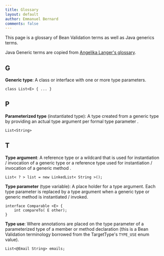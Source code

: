 ```yaml
---
title: Glossary
layout: default
author: Emmanuel Bernard
comments: false
---
```


This page is a glossary of Bean Validation terms as well as Java generics terms.

Java Generic terms are copied from [Angelika Langer's glossary](http://www.angelikalanger.com/GenericsFAQ/FAQSections/Glossary.html).

## G

**Generic type**: A class or interface with one or more type parameters.

    class List<E> { ... } 

## P

**Parameterized type** (instantiated type): A type created from a generic type by providing an actual type argument per formal type parameter .

    List<String>

## T

**Type argument**: A reference type or a wildcard that is used for instantiation / invocation of a generic type or a reference type used for instantiation / invocation of a generic method .

    List< ? > list = new LinkedList< String >();

**Type parameter** (type variable): A place holder for a type argument. Each type parameter is replaced by a type argument when a generic type or generic method is instantiated / invoked.

    interface Comparable <E> { 
        int compareTo( E other); 
    }

**Type use**: Where annotations are placed on the type parameter of a parameterized type of a member or method declaration
(this is a Bean Validation terminology borrowed from the TargetType's `TYPE_USE` enum value).

    List<@Email String> emails;
